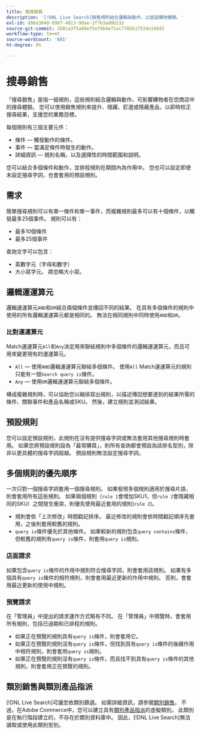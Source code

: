 ```yaml
---
title: 搜尋銷售
description: '[!DNL Live Search]銷售規則結合邏輯與動作，以塑造購物體驗。'
exl-id: d06a3040-6987-4813-90ae-2f7b3ad0b232
source-git-commit: 2b0ca3f5a68e75ef4b4e71ac7705b17534e16845
workflow-type: tm+mt
source-wordcount: '681'
ht-degree: 0%

---
```


# 搜尋銷售

「搜尋銷售」是指一組規則，這些規則結合邏輯與動作，可影響購物者在您商店中的搜尋體驗。 您可以使用銷售規則來提升、隱藏、釘選或隱藏產品，以即時校正搜尋結果，支援您的業務目標。

每個規則有三個主要元件：

* 條件 — 觸發動作的條件。
* 事件 — 當滿足條件時發生的動作。
* 詳細資訊 — 規則名稱，以及選擇性的時間範圍和說明。

您可以結合多個條件和動作，並排程規則在期間內為作用中。 您也可以設定即使未設定搜尋字詞，也會套用的預設規則。

## 需求

簡單搜尋規則可以有單一條件和單一事件，而複雜規則最多可以有十個條件，以觸發最多25個事件。
規則可以有：

* 最多10個條件
* 最多25個事件

查詢文字可以包含：

* 英數字元（字母和數字）
* 大小寫字元。 將忽略大小寫。

## 邏輯運運算元

邏輯運運算元`AND`和`OR`結合兩個條件並傳回不同的結果。 在具有多個條件的規則中使用的所有邏輯運運算元都是相同的。 無法在相同規則中同時使用`AND`和`OR`。

### 比對運運算元

Match運運算元`All`和`Any`決定用來聯結規則中多個條件的邏輯運運算元，而且可用來變更現有的運運算元。

* `All` — 使用`AND`邏輯運運算元聯結多個條件。 使用`All` Match運運算元的規則只能有一個`Search query is`條件。
* `Any` — 使用`OR`邏輯運運算元聯結多個條件。

構成複雜規則時，可以協助您以縮排寫出規則，以描述傳回想要達到的結果所需的條件、關聯事件和產品名稱或SKU。 然後，建立規則並測試結果。

## 預設規則

您可以設定預設規則，此規則在沒有提供搜尋字詞或無法套用其他搜尋規則時套用。 如果您將預設規則設為「最常購買」，則所有查詢都會預設為該排名型別，除非以更具體的搜尋字詞超越。 預設規則無法設定搜尋字詞。

## 多個規則的優先順序

一次只對一個搜尋字詞套用一個搜尋規則。
如果發現多個規則適用於搜尋片語，則會套用所有這些規則。 如果兩個規則（`rule 1`會增加SKU1，但`rule 2`會隱藏相同的SKU）之間發生衝突，則優先使用最近套用的規則(`rule 2`)。

* 規則會依「上次修改」時間戳記排序。 最近修改的規則會依時間戳記順序先套用，之後則套用較舊的規則。
* `query is`條件優先於其他條件。 如果較新的規則包含`query contains`條件，但較舊的規則有`query is`條件，則套用`query is`規則。

### 店面請求

如果包含`query is`條件的作用中規則符合搜尋字詞，則會套用該規則。 如果有多個具有`query is`條件的相符規則，則會套用最近更新的作用中規則。
否則，會套用最近更新的使用中規則。

### 預覽請求

在「管理員」中提出的請求運作方式略有不同。 在「管理員」中預覽時，會套用所有規則，包括已過期和已排程的規則。

* 如果正在預覽的規則具有`query is`條件，則會套用它。
* 如果正在預覽的規則沒有`query is`條件，但找到具有`query is`條件的後續作用中相符規則，則會套用`query is`規則。
* 如果正在預覽的規則沒有`query is`條件，而且找不到具有`query is`條件的其他規則，則會套用正在預覽的規則。

## 類別銷售與類別產品指派

[!DNL Live Search]可讓您依類別篩選。 如需詳細資訊，請參閱[類別銷售](category-merch.md)。
不過，在Adobe Commerce中，您可以建立具有[類別產品指派](https://experienceleague.adobe.com/docs/commerce-admin/catalog/categories/products-in-category/categories-product-assignments.html)的虛擬類別。 此類別是在執行階段建立的，不存在於類別資料庫中。 因此，[!DNL Live Search]無法讀取或使用此類別型別。
